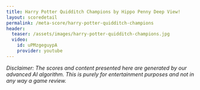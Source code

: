 ```yaml
---
title: Harry Potter Quidditch Champions by Hippo Penny Deep View!
layout: scoredetail
permalink: /meta-score/harry-potter-quidditch-champions
header:
  teaser: /assets/images/harry-potter-quidditch-champions.jpg
  video:
    id: uPMzgeguypA
    provider: youtube
---
```

*Disclaimer: The scores and content presented here are generated by our advanced AI algorithm. This is purely for entertainment purposes and not in any way a game review.*
